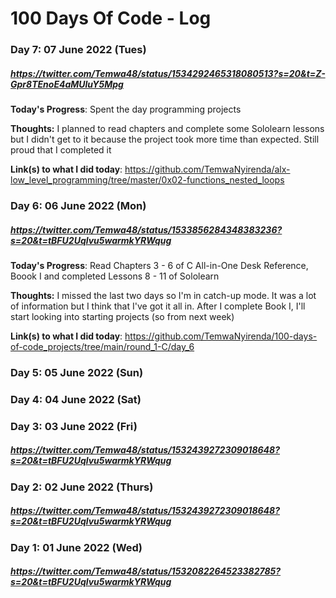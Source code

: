 # 100 Days Of Code - Log

### Day 7: 07 June 2022 (Tues)
##### https://twitter.com/Temwa48/status/1534292465318080513?s=20&t=Z-Gpr8TEnoE4aMUluY5Mpg

**Today's Progress**: Spent the day programming projects

**Thoughts:** I planned to read chapters and complete some Sololearn lessons but I didn't get to it because the project took more time than expected. Still proud that I completed it 

**Link(s) to what I did today**: https://github.com/TemwaNyirenda/alx-low_level_programming/tree/master/0x02-functions_nested_loops

### Day 6: 06 June 2022 (Mon)
##### https://twitter.com/Temwa48/status/1533856284348383236?s=20&t=tBFU2Uqlvu5warmkYRWqug

**Today's Progress**: Read Chapters 3 - 6 of C All-in-One Desk Reference, Boook I and completed Lessons 8 - 11 of Sololearn

**Thoughts:** I missed the last two days so I'm in catch-up mode. It was a lot of information but I think that I've got it all in. After I complete Book I, I'll start looking into starting projects (so from next week)

**Link(s) to what I did today**: https://github.com/TemwaNyirenda/100-days-of-code_projects/tree/main/round_1-C/day_6

### Day 5: 05 June 2022 (Sun)

### Day 4: 04 June 2022 (Sat)

### Day 3: 03 June 2022 (Fri)
##### https://twitter.com/Temwa48/status/1532439272309018648?s=20&t=tBFU2Uqlvu5warmkYRWqug

### Day 2: 02 June 2022 (Thurs)
##### https://twitter.com/Temwa48/status/1532439272309018648?s=20&t=tBFU2Uqlvu5warmkYRWqug

### Day 1: 01 June 2022 (Wed)
##### https://twitter.com/Temwa48/status/1532082264523382785?s=20&t=tBFU2Uqlvu5warmkYRWqug
